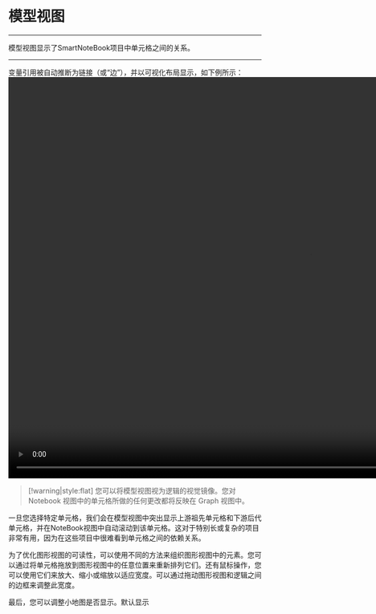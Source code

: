 # 模型视图

---

模型视图显示了SmartNoteBook项目中单元格之间的关系。

---

变量引用被自动推断为链接（或“边”），并以可视化布局显示，如下例所示：
<video tabindex="0" controls class="video-stream html5-main-video" webkit-playsinline="" playsinline="" controlslist="nodownload" style="width: 1200px; height: 800px; left: 0px; top: 0px;">
  <source src="../assets/dashboard/202406251645.mp4" type="video/mp4">
    Your browser does not support the video tag.
</video> 

> [!warning|style:flat]
> 您可以将模型视图视为逻辑的视觉镜像。您对 Notebook 视图中的单元格所做的任何更改都将反映在 Graph 视图中。


一旦您选择特定单元格，我们会在模型视图中突出显示上游祖先单元格和下游后代单元格，并在NoteBook视图中自动滚动到该单元格。这对于特别长或复杂的项目非常有用，因为在这些项目中很难看到单元格之间的依赖关系。

为了优化图形视图的可读性，可以使用不同的方法来组织图形视图中的元素。您可以通过将单元格拖放到图形视图中的任意位置来重新排列它们。还有鼠标操作，您可以使用它们来放大、缩小或缩放以适应宽度。可以通过拖动图形视图和逻辑之间的边框来调整此宽度。

最后，您可以调整小地图是否显示。默认显示